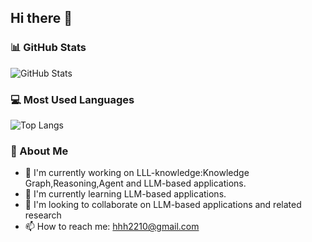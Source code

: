 ## Hi there 👋

<!--
**hhh2210/hhh2210** is a ✨ _special_ ✨ repository because its `README.md` (this file) appears on your GitHub profile.
-->

### 📊 GitHub Stats
![GitHub Stats](https://github-readme-stats.vercel.app/api?username=hhh2210)
### 💻 Most Used Languages
![Top Langs](https://github-readme-stats.vercel.app/api/top-langs/?username=hhh2210)

### 🚀 About Me
- 🔭 I'm currently working on LLL-knowledge:Knowledge Graph,Reasoning,Agent and LLM-based applications.
- 🌱 I'm currently learning LLM-based applications.
- 👯 I'm looking to collaborate on LLM-based applications and related research
- 📫 How to reach me: hhh2210@gmail.com

